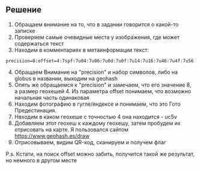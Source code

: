 Решение 
---
1. Обращаем внимание на то, что в задании говорится о какой-то записке 
2. Проверяем самые очевидные места у изображения, где может содержаться текст
3. Находим в комментариях в метаинформации текст:
```
precision=8:offset=4:7spf:7u04:7u06:7u0d:7u0f:7u14:7u16:7u46:7u4f:7u56:7uhd:7uj6:7ujd:7ujf:7un4:7un6:7und:7unf:7spg:7u17:7u1g:7u47:7u55:7u5e:7uj7:7ung:7spu:7u0k:7u0s:7u0u:7u1k:7u4u:7u5k:7u5u:7uhu:7ujk:7uju:7unh:7unk:7unu:7spv:7u0m:7u0t:7u0v:7u1m:7u1v:7u4j:7u4m:7u4v:7u5m:7u5t:7u5v:7uhj:7uhv:7ujm:7ujv:7unj:7unm:7unv:7spy:7u0q:7u0w:7u0y:7u1q:7u4n:7u5n:7u5q:7u5y:7uhn:7uhq:7uhw:7ujq:7ujy:7unn:7unq:7uny:7spz:7u1r:7u1z:7u4p:7u4x:7u4z:7u5p:7u5r:7u5x:7uhp:7uhr:7uhz:7ujr:7unz:7srb:7u20:7u22:7u28:7u2b:7u30:7u32:7u3b:7u62:7u6b:7u72:7u7b:7uk2:7ukb:7um2:7um8:7umb:7uq0:7uq2:7uq8:7uqb:7u61:7u63:7u69:7u73:7u79:7u7c:7uk9:7ukc:7srf:7u24:7u26:7u2d:7u2f:7u36:7u3d:7u3f:7u64:7u6d:7u74:7u76:7u7d:7u7f:7ukd:7ukf:7um4:7umd:7uq4:7uqd:7u25:7u27:7u2e:7u3e:7u67:7u6g:7u77:7uk5:7ukg:7ume:7umg:7uqe:7uqg:7u2h:7u2s:7u2u:7u3k:7u3s:7u3u:7u6k:7u7s:7u7u:7ukh:7uku:7umk:7ums:7uqh:7uqk:7srv:7u2t:7u2v:7u3t:7u3v:7u6v:7u7m:7umm:7uqj:7uqt:7uqv:7u2n:7u2y:7u3n:7u3q:7u6n:7u6q:7u6y:7u7n:7u7q:7u7w:7u7y:7ukn:7ukw:7uky:7uqn:7uqq:7uqy:7srz:7u2p:7u2r:7u2z:7u3x:7u3z:7u7r:7ukp:7ukr:7ukx:7ukz:7ump:7umr:7umx:7umz:7uqp:7uqx:7uqz:7u80:7u88:7u90:7u92:7ud0:7ud8:7udb:7ue2:7ue8:7ut0:7utb:7u89:7u8c:7ud9:7ue3:7ue9:7uec:7us3:7usc:7ut1:7ut3:7ut9:7utc:7uw1:7uw9:7uwc:7u94:7u96:7u9d:7u9f:7ud4:7ud6:7udd:7udf:7ue4:7us4:7us6:7usd:7utd:7uw6:7uwd:7sxg:7u85:7u87:7u8e:7ud5:7udg:7ue7:7ueg:7use:7usg:7ut7:7utg:7uw5:7uwg:7sxu:7u8s:7u9k:7u9u:7udk:7ues:7ueu:7usk:7uth:7uts:7uwk:7sxv:7u8t:7u9t:7u9v:7udj:7udm:7uem:7uev:7ust:7usv:7utj:7utm:7utv:7uwj:7uwt:7uwv:7sxy:7u8q:7u9n:7u9q:7u9y:7udw:7uen:7ueq:7uey:7usn:7usq:7usy:7utn:7utq:7utw:7uty:7uwn:7uwq:7u9z:7udp:7udx:7uex:7uez:7usz:7utz:7uwr:7uwz:7szb:7ub0:7ub2:7ub8:7ubb:7uc0:7uc2:7ucb:7uf2:7ug0:7ug8:7ugb:7uu0:7uu8:7uub:7uv2:7uvb:7uy0:7uy2:7szc:7uc3:7ufc:7ug3:7uu9:7uuc:7uvc:7uy9:7uyc:7szf:7ub6:7ubd:7ubf:7uc6:7ucf:7uf4:7uf6:7ufd:7ug4:7ug6:7ugd:7ugf:7uu4:7uu6:7uuf:7uv4:7uv6:7uvd:7uvf:7uy4:7uy6:7uyf:7szg:7ub7:7ube:7ubg:7uc7:7ucg:7uf5:7uf7:7ufe:7ug5:7uue:7uug:7uv5:7uve:7uy5:7uye:7uyg:7szu:7ubk:7ubs:7ubu:7uck:7ucu:7ufh:7ufu:7ugh:7ugs:7uuh:7uvk:7uvu:7uyh:7uys:7szv:7ucm:7ucv:7ufj:7ugm:7ugt:7ugv:7uut:7uuv:7uvj:7uvv:7uyj:7uyt:7szy:7ubn:7ubq:7ubw:7uby:7ucn:7ucq:7ucy:7ufq:7ufw:7ufy:7ugn:7ugq:7uun:7uvy:7uyn:7uyq
```
4. Обращаем Внимание на "precision" и набор символов, либо на globus в названии, выходим на geohash
5. Опять же обращаемся к "precision" и замечаем, что его значение 8, а размер геохешей 4. Из параметра offset понимаем, что возможно начальная часть одинаковая
6. Находим фотографию в гугле/яндексе и понимаем, что это Гото Предестинация.
7. Нвходим в каком геохеше с точностью 4 она находится - uc5v
8. Добавляем этот геохеш к каждому геохешу, затем пробудем их отрисовать на карте. Я пользовался сайтом https://www.geohash.es/draw
9. Отрисовываем, видим QR-код, сканируем и получем флаг

P.s. Кстати, на поиск offset можно забить, получится такой же результат, но немного в другом месте